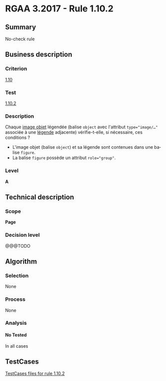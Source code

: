 # RGAA 3.2017 - Rule 1.10.2

## Summary
No-check rule


## Business description

### Criterion
[1.10](http://references.modernisation.gouv.fr/rgaa-accessibilite/criteres.html#crit-1-10)

### Test
[1.10.2](http://references.modernisation.gouv.fr/rgaa-accessibilite/criteres.html#test-1-10-2)

### Description
<div lang="fr">Chaque <a href="http://references.modernisation.gouv.fr/rgaa-accessibilite/glossaire.html#image-objet">image objet</a> l&#xE9;gend&#xE9;e (balise <code lang="en">object</code> avec l'attribut <code lang="en">type="image/…"</code> associ&#xE9;e &#xE0; une <a href="http://references.modernisation.gouv.fr/rgaa-accessibilite/glossaire.html#lgende-dimage">l&#xE9;gende</a> adjacente) v&#xE9;rifie-t-elle, si n&#xE9;cessaire, ces conditions&nbsp;? <ul><li>L'image objet (balise <code lang="en">object</code>) et sa l&#xE9;gende sont contenues dans une balise <code lang="en">figure</code>.</li> <li>La balise <code lang="en">figure</code> poss&#xE8;de un attribut <code lang="en">role="group"</code>.</li> </ul></div>

### Level
**A**


## Technical description

### Scope
**Page**

### Decision level
@@@TODO


## Algorithm

### Selection
None

### Process
None

### Analysis

#### No Tested
In all cases


##  TestCases

[TestCases files for rule 1.10.2](https://github.com/Asqatasun/Asqatasun/tree/develop/rules/rules-rgaa3.2017/src/test/resources/testcases/rgaa32017/Rgaa32017Rule011002/)



